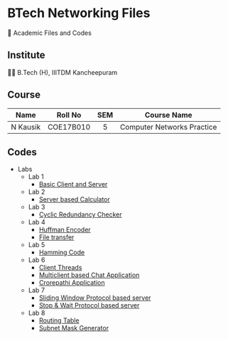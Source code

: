 # BTech Networking Files

📖 Academic Files and Codes

## Institute

🧑‍🎓 B.Tech (H), IIITDM Kancheepuram

## Course

|    Name    |   Roll No   | SEM |        Course Name         |
| :--------: | :---------: | :-: | :------------------------: |
|  N Kausik  |  COE17B010  |  5  | Computer Networks Practice |

## Codes

  - Labs
    - Lab 1
        - [Basic Client and Server](Lab1/)
    - Lab 2
        - [Server based Calculator](Lab2/)
    - Lab 3
        - [Cyclic Redundancy Checker](Lab3/)
    - Lab 4
        - [Huffman Encoder](Lab4/Huffman/)
        - [File transfer](Lab4/FileTransfer/)
    - Lab 5
        - [Hamming Code](Lab5/HammingCode/)
    - Lab 6
        - [Client Threads](Lab6/ClientThreads/)
        - [Multiclient based Chat Application](Lab6/MultiClientChat/)
        - [Crorepathi Application](Lab6/Crorepathi/)
    - Lab 7
        - [Sliding Window Protocol based server](Lab7/SlidingWindow/)
        - [Stop & Wait Protocol based server](Lab7/Stop&Wait/)
    - Lab 8
        - [Routing Table](Lab8/RoutingTable/)
        - [Subnet Mask Generator](Lab8/SubnetMask/)
